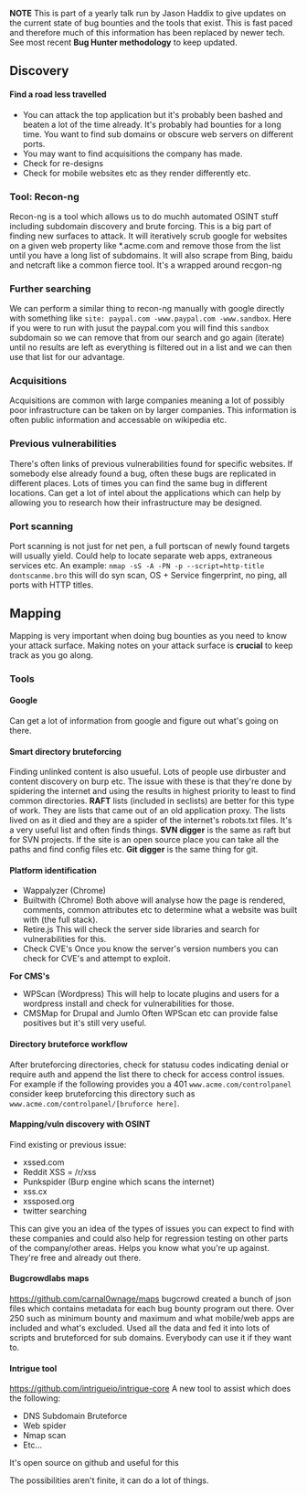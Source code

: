 **NOTE**
This is part of a yearly talk run by Jason Haddix to give updates on the current state of bug bounties and the tools that exist. This is fast paced and therefore much of this information has been replaced by newer tech. See most recent **Bug Hunter methodology** to keep updated.

## Discovery
#### Find a road less travelled
- You can attack the top application but it's probably been bashed and beaten a lot of the time already. It's probably had bounties for a long time. You want to find sub domains or obscure web servers on different ports.
- You may want to find acquisitions the company has made.
- Check for re-designs
- Check for mobile websites etc as they render differently etc.

### Tool: Recon-ng
Recon-ng is a tool which allows us to do muchh automated OSINT stuff including subdomain discovery and brute forcing. This is a big part of finding new surfaces to attack.
It will iteratively scrub google for websites on a given web property like \*.acme.com and remove those from the list until you have a long list of subdomains. It will also scrape from Bing, baidu and netcraft like a common fierce tool.
It's a wrapped around recgon-ng

### Further searching

We can perform a similar thing to recon-ng manually with google directly with something like `site: paypal.com -www.paypal.com -www.sandbox`. Here if you were to run with jusut the paypal.com you will find this `sandbox` subdomain so we can remove that from our search and go again (iterate) until no results are left as everything is filtered out in a list and we can then use that list for our advantage.

### Acquisitions
Acquisitions are common with large companies meaning a lot of possibly poor infrastructure can be taken on by larger companies. This information is often public information and accessable on wikipedia etc.

### Previous vulnerabilities
There's often links of previous vulnerabilities found for specific websites. If somebody else already found a bug, often these bugs are replicated in different places. Lots of times you can find the same bug in different locations. Can get a lot of intel about the applications which can help by allowing you to research how their infrastructure may be designed.

### Port scanning
Port scanning is not just for net pen, a full portscan of newly found targets will usually yield. Could help to locate separate web apps, extraneous services etc.
An example: `nmap -sS -A -PN -p --script=http-title dontscanme.bro` this will do syn scan, OS + Service fingerprint, no ping, all ports with HTTP titles.

## Mapping
Mapping is very important when doing bug bounties as you need to know your attack surface. Making notes on your attack surface is **crucial** to keep track as you go along.

### Tools
#### Google
Can get a lot of information from google and figure out what's going on there.
#### Smart directory bruteforcing
Finding unlinked content is also usueful. Lots of people use dirbuster and content discovery on burp etc.
The issue with these is that they're done by spidering the internet and using the results in highest priority to least to find common directories.
**RAFT** lists (included in seclists) are better for this type of work. They are lists that came out of an old application proxy. The lists lived on as it died and they are a spider of the internet's robots.txt files. It's a very useful list and often finds things.
**SVN digger** is the same as raft but for SVN projects. If the site is an open source place you can take all the paths and find config files etc. **Git digger** is the same thing for git.
#### Platform identification
- Wappalyzer (Chrome)
- Builtwith (Chrome)
Both above will analyse how the page is rendered, comments, common attributes etc to determine what a website was built with (the full stack).
- Retire.js
This will check the server side libraries and search for vulnerabilities for this.
- Check CVE's
Once you know the server's version numbers you can check for CVE's and attempt to exploit.

**For CMS's**
- WPScan (Wordpress)
This will help to locate plugins and users for a wordpress install and check for vulnerabilities for those.
- CMSMap for Drupal and Jumlo
Often WPScan etc can provide false positives but it's still very useful.

#### Directory bruteforce workflow
After bruteforcing directories, check for statusu codes indicating denial or require auth and append the list there to check for access control issues.
For example if the following provides you a 401 `www.acme.com/controlpanel` consider keep bruteforcing this directory such as `www.acme.com/controlpanel/[bruforce here]`.

#### Mapping/vuln discovery with OSINT
Find existing or previous issue:
- xssed.com
- Reddit XSS = /r/xss
- Punkspider (Burp engine which scans the internet)
- xss.cx
- xssposed.org
- twitter searching

This can give you an idea of the types of issues you can expect to find with these companies and could also help for regression testing on other parts of the company/other areas. Helps you know what you're up against. They're free and already out there.

#### Bugcrowdlabs maps
https://github.com/carnal0wnage/maps
bugcrowd created a bunch of json files which contains metadata for each bug bounty program out there. Over 250 such as minimum bounty and maximum and what mobile/web apps are included and what's excluded. Used all the data and fed it into lots of scripts and bruteforced for sub domains. Everybody can use it if they want to.

#### Intrigue tool
https://github.com/intrigueio/intrigue-core
A new tool to assist which does the following:
- DNS Subdomain Bruteforce
- Web spider
- Nmap scan
- Etc...

It's open source on github and useful for this

The possibilities aren't finite, it can do a lot of things.
